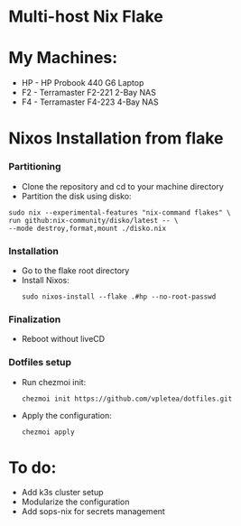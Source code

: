 # Multi-host Nix Flake

# My Machines:
- HP - HP Probook 440 G6 Laptop
- F2 - Terramaster F2-221 2-Bay NAS
- F4 - Terramaster F4-223 4-Bay NAS

# Nixos Installation from flake

### Partitioning
- Clone the repository and cd to your machine directory
- Partition the disk using disko:
```
sudo nix --experimental-features "nix-command flakes" \
run github:nix-community/disko/latest -- \
--mode destroy,format,mount ./disko.nix
```
### Installation
- Go to the flake root directory
- Install Nixos:
  ```
  sudo nixos-install --flake .#hp --no-root-passwd
  ```
### Finalization
  - Reboot without liveCD
### Dotfiles setup
- Run chezmoi init:
  ```
  chezmoi init https://github.com/vpletea/dotfiles.git 
  ```
- Apply the configuration:
  ```
  chezmoi apply
  ```

# To do:
  - Add k3s cluster setup
  - Modularize the configuration
  - Add sops-nix for secrets management

